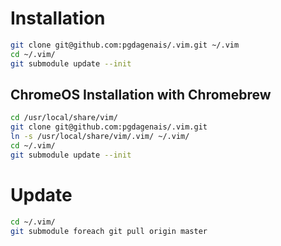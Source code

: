 # Installation

```bash
git clone git@github.com:pgdagenais/.vim.git ~/.vim
cd ~/.vim/
git submodule update --init
```

## ChromeOS Installation with Chromebrew

```bash
cd /usr/local/share/vim/
git clone git@github.com:pgdagenais/.vim.git
ln -s /usr/local/share/vim/.vim/ ~/.vim/
cd ~/.vim/
git submodule update --init
```

# Update

```bash
cd ~/.vim/
git submodule foreach git pull origin master
```
